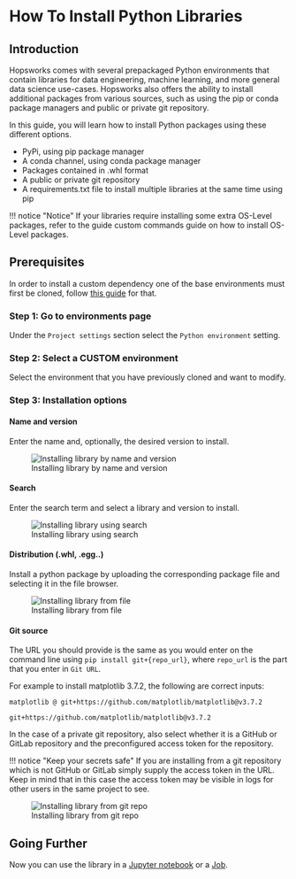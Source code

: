 # How To Install Python Libraries

## Introduction

Hopsworks comes with several prepackaged Python environments that contain libraries for data engineering, machine learning, and more general data science use-cases. Hopsworks also offers the ability to install additional packages from various sources, such as using the pip or conda package managers and public or private git repository.

In this guide, you will learn how to install Python packages using these different options.

* PyPi, using pip package manager
* A conda channel, using conda package manager
* Packages contained in .whl format
* A public or private git repository
* A requirements.txt file to install multiple libraries at the same time using pip

!!! notice "Notice"
    If your libraries require installing some extra OS-Level packages, refer to the guide custom commands guide on how to install OS-Level packages.


## Prerequisites

In order to install a custom dependency one of the base environments must first be cloned, follow [this guide](python_env_clone.md) for that.

### Step 1: Go to environments page

Under the `Project settings` section select the `Python environment` setting.

### Step 2: Select a CUSTOM environment

Select the environment that you have previously cloned and want to modify.

### Step 3: Installation options

#### Name and version

Enter the name and, optionally, the desired version to install.

<p align="center">
  <figure>
    <img src="../../../../assets/images/guides/python/install_name_version.gif" alt="Installing library by name and version">
    <figcaption>Installing library by name and version</figcaption>
  </figure>
</p>

#### Search

Enter the search term and select a library and version to install.

<p align="center">
  <figure>
    <img src="../../../../assets/images/guides/python/install_search.gif" alt="Installing library using search">
    <figcaption>Installing library using search</figcaption>
  </figure>
</p>

#### Distribution (.whl, .egg..)

Install a python package by uploading the corresponding package file and selecting it in the file browser.

<p align="center">
  <figure>
    <img src="../../../../assets/images/guides/python/install_dep.gif" alt="Installing library from file">
    <figcaption>Installing library from file</figcaption>
  </figure>
</p>

#### Git source

The URL you should provide is the same as you would enter on the command line using `pip install git+{repo_url}`, where `repo_url` is the part that you enter in `Git URL`.

For example to install matplotlib 3.7.2, the following are correct inputs:

`matplotlib @ git+https://github.com/matplotlib/matplotlib@v3.7.2`

`git+https://github.com/matplotlib/matplotlib@v3.7.2`

In the case of a private git repository, also select whether it is a GitHub or GitLab repository and the preconfigured access token for the repository.

!!! notice "Keep your secrets safe"
    If you are installing from a git repository which is not GitHub or GitLab simply supply the access token in the URL. Keep in mind that in this case the access token may be visible in logs for other users in the same project to see.

<p align="center">
  <figure>
    <img src="../../../../assets/images/guides/python/install_git.gif" alt="Installing library from git repo">
    <figcaption>Installing library from git repo</figcaption>
  </figure>
</p>


## Going Further

Now you can use the library in a [Jupyter notebook](../jupyter/python_notebook.md) or a [Job](../jobs/python_job.md).
